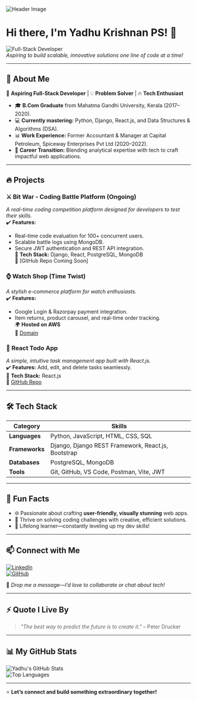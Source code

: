 



![Header Image](https://media.licdn.com/dms/image/v2/D4E16AQFiW6Eb3qcn3w/profile-displaybackgroundimage-shrink_350_1400/profile-displaybackgroundimage-shrink_350_1400/0/1721711745129?e=1748476800&v=beta&t=pXLx9BvOTU5Nm3Weqh4iUupnGNA_6mQrA8gX3lGxRVg)

# Hi there, I'm Yadhu Krishnan PS! 👋  

![Full-Stack Developer](https://img.shields.io/badge/Full--Stack%20Developer-🚀-blue?style=for-the-badge)  
*Aspiring to build scalable, innovative solutions one line of code at a time!*

---

## 🌟 About Me  

🚀 **Aspiring Full-Stack Developer** | 💡 **Problem Solver** | 🔥 **Tech Enthusiast**  

- 🎓 **B.Com Graduate** from Mahatma Gandhi University, Kerala (2017–2020).  
- 💻 **Currently mastering:** Python, Django, React.js, and Data Structures & Algorithms (DSA).  
- 📊 **Work Experience:** Former Accountant & Manager at Capital Petroleum, Spiceway Enterprises Pvt Ltd (2020–2022).  
- 🔄 **Career Transition:** Blending analytical expertise with tech to craft impactful web applications.  

---

## 🔥 Projects  

### ⚔️ **Bit War - Coding Battle Platform (Ongoing)**  
*A real-time coding competition platform designed for developers to test their skills.*  
✔️ **Features:**  
  - Real-time code evaluation for 100+ concurrent users.  
  - Scalable battle logs using MongoDB.  
  - Secure JWT authentication and REST API integration.  
🔧 **Tech Stack:** Django, React, PostgreSQL, MongoDB  
🔗 [GitHub Repo Coming Soon]  

### ⌚ **Watch Shop (Time Twist)**  
*A stylish e-commerce platform for watch enthusiasts.*  
✔️ **Features:**  
  - Google Login & Razorpay payment integration.  
  - Item returns, product carousel, and real-time order tracking.  
🌍 **Hosted on AWS**  
🔗 [Domain](https://timetwist.shop/)  

### 📝 **React Todo App**  
*A simple, intuitive task management app built with React.js.*  
✔️ **Features:** Add, edit, and delete tasks seamlessly.  
🔧 **Tech Stack:** React.js  
🔗 [GitHub Repo](https://github.com/yadhuu06/react-todo-app)  

---

## 🛠️ Tech Stack  

| Category             | Skills                                      |
|----------------------|---------------------------------------------|
| **Languages**        | Python, JavaScript, HTML, CSS, SQL          |
| **Frameworks**       | Django, Django REST Framework, React.js, Bootstrap |
| **Databases**        | PostgreSQL, MongoDB                         |
| **Tools**            | Git, GitHub, VS Code, Postman, Vite, JWT    |

---

## 🌟 Fun Facts  

- 🌐 Passionate about crafting **user-friendly, visually stunning** web apps.  
- 🎯 Thrive on solving coding challenges with creative, efficient solutions.  
- 📖 Lifelong learner—constantly leveling up my dev skills!  

---

## 📫 Connect with Me  

[![LinkedIn](https://img.shields.io/badge/LinkedIn-blue?style=for-the-badge&logo=linkedin)](https://www.linkedin.com/in/yadhu-krishnan-2aa958300/)  
[![GitHub](https://img.shields.io/badge/GitHub-000?style=for-the-badge&logo=github)](https://github.com/yadhuu06)  

💌 *Drop me a message—I’d love to collaborate or chat about tech!*  

---

## ⚡ Quote I Live By  

> *"The best way to predict the future is to create it."* – Peter Drucker  

---

## 📊 My GitHub Stats  

![Yadhu's GitHub Stats](https://github-readme-stats.vercel.app/api?username=yadhuu06&show_icons=true&theme=radical)  
![Top Languages](https://github-readme-stats.vercel.app/api/top-langs/?username=yadhuu06&layout=compact&theme=radical)  

---


⭐ **Let’s connect and build something extraordinary together!**  
